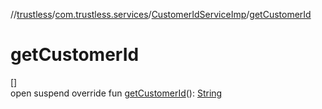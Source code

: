 //[trustless](../../../index.md)/[com.trustless.services](../index.md)/[CustomerIdServiceImp](index.md)/[getCustomerId](get-customer-id.md)

# getCustomerId

[]\
open suspend override fun [getCustomerId](get-customer-id.md)(): [String](https://kotlinlang.org/api/latest/jvm/stdlib/kotlin/-string/index.html)
